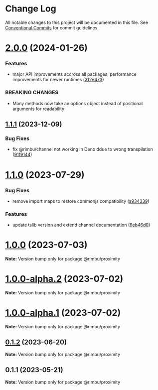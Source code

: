 # Change Log

All notable changes to this project will be documented in this file.
See [Conventional Commits](https://conventionalcommits.org) for commit guidelines.

# [2.0.0](https://github.com/rimbu-org/rimbu/compare/@rimbu/proximity@1.1.1...@rimbu/proximity@2.0.0) (2024-01-26)

### Features

- major API improvements accross all packages, performance improvements for newer runtimes ([312e473](https://github.com/rimbu-org/rimbu/commit/312e473261696a8e8749399491b9fd29bb5c38ec))

### BREAKING CHANGES

- Many methods now take an options object instead of positional arguments for
  readability

## [1.1.1](https://github.com/rimbu-org/rimbu/compare/@rimbu/proximity@1.1.0...@rimbu/proximity@1.1.1) (2023-12-09)

### Bug Fixes

- fix @rimbu/channel not working in Deno ddue to wrong transpilation ([91f9144](https://github.com/rimbu-org/rimbu/commit/91f9144c4a35f28266b6154110db63dafb3dbd22))

# [1.1.0](https://github.com/rimbu-org/rimbu/compare/@rimbu/proximity@1.0.0...@rimbu/proximity@1.1.0) (2023-07-29)

### Bug Fixes

- remove import maps to restore commonjs compatibility ([a934339](https://github.com/rimbu-org/rimbu/commit/a9343391c24cdc1b256235b7b7220e0d4713cb01))

### Features

- update tslib version and extend channel documentation ([6eb46d0](https://github.com/rimbu-org/rimbu/commit/6eb46d07b9b7469febd316306146b04f43b1ebb5))

# [1.0.0](https://github.com/rimbu-org/rimbu/compare/@rimbu/proximity@1.0.0-alpha.2...@rimbu/proximity@1.0.0) (2023-07-03)

**Note:** Version bump only for package @rimbu/proximity

# [1.0.0-alpha.2](https://github.com/rimbu-org/rimbu/compare/@rimbu/proximity@1.0.0-alpha.1...@rimbu/proximity@1.0.0-alpha.2) (2023-07-02)

**Note:** Version bump only for package @rimbu/proximity

# [1.0.0-alpha.1](https://github.com/rimbu-org/rimbu/compare/@rimbu/proximity@0.1.2...@rimbu/proximity@1.0.0-alpha.1) (2023-07-02)

**Note:** Version bump only for package @rimbu/proximity

## [0.1.2](https://github.com/rimbu-org/rimbu/compare/@rimbu/proximity@0.1.1...@rimbu/proximity@0.1.2) (2023-06-20)

**Note:** Version bump only for package @rimbu/proximity

## 0.1.1 (2023-05-21)

**Note:** Version bump only for package @rimbu/proximity
